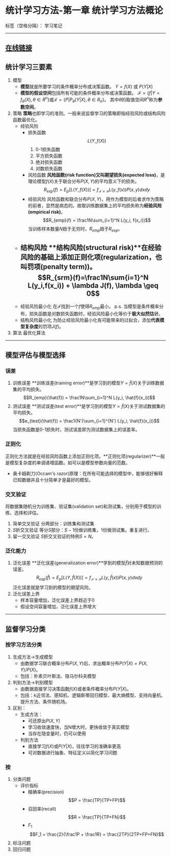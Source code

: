 ﻿# 统计学习方法-第一章 统计学习方法概论

标签（空格分隔）： 学习笔记

---

## [在线链接](https://www.zybuluo.com/mirsking/note/194509)

## 统计学习三要素
1. 模型
    * **模型**就是所要学习的条件概率分布或决策函数。    $Y=f(X)$ 或 $P(Y|X)$
    * **模型的假设空间**包括所有可能的条件概率分布或决策函数。  $\mathcal{F} = \{f | Y=f_\theta(X), \theta\in R^n\}$或$\mathcal{F} = \{P | P_\theta(Y|X), \theta\in R_n \}$。 其中$\theta$的取值空间$R^n$称为**参数空间**。
2. 策略
    **策略**也即学习的准则。一般来说监督学习的策略即指经验风险或结构风险函数最优化。
    * 经验风险
        * 损失函数
            $$L(Y, f(X))$$
            1. 0-1损失函数
            2. 平方损失函数
            3. 绝对损失函数
            4. 对数损失函数
        * 风险函数
            **风险函数(risk function)又叫期望损失(expected loss)**，是理论模型$f(X)$关于联合分布$P(X,Y)$的平均意义下的损失。
            $$R_{exp}(f) = E_p[L(Y,f(X))]=f_{\mathcal{X}\times \mathcal{Y}}L(y,f(x))P(x,y)dxdy$$
        * 经验风险
            风险函数和联合分布$P(X, Y)$，用作为模型的后者求作为策略的前者，显然是病态的。故取训练数据集上的平均损失称为**经验风险(empirical risk)**。
            $$R_{emp}(f) = \frac1N\sum_{i=1}^N L(y_i, f(x_i))$$
            当训练样本数量$N$趋于无穷时，$R_{emp}$趋于$R_{exp}$。
    * 结构风险
        **结构风险(structural risk)**在经验风险的基础上添加正则化项(regularization，也叫罚项(penalty term))。
    $$R_{srm}(f)=\frac1N\sum{i=1}^N L(y_i,f(x_i)) + \lambda J(f), \lambda \geq 0$$
        -------------
    * 经验风险最小化
        在$\mathcal{F}$找到一个$f$使得$R_{emp}$最小。
        p.s. 当模型是条件概率分布，损失函数是对数损失函数时，经验风险最小化等价于**极大似然估计**。
    * 结构风险最小化
        为防止经验风险最小化有可能带来的过拟合，添加**代表模型复杂度**的罚项$J(f)$。
3. 算法
    最优化算法


----------

## 模型评估与模型选择
### 误差
1. 训练误差
    **训练误差(training error)**是学习到的模型$Y=\hat{f}(X)$关于训练数据集的平均损失。
    $$R_{emp}(\hat{f}) = \frac1N\sum_{i=1}^N L(y_i, \hat{f}(x_i))$$
2. 测试误差
    **测试误差(test error)**是学习到的模型$Y=\hat{f}(X)$关于测试数据集的平均损失。
    $$e_{test}(\hat{f}) = \frac1{N'}\sum_{i=1}^{N'} L(y_i, \hat{f}(x_i))$$
当损失函数是0-1损失时，测试误差即为测试数据集上的误差率。
### 正则化
正则化方法就是在经验风险函数上添加正则化项。**正则化项(regularizer)**一般是模型复杂度的单调递增函数。如可以是模型参数向量的范数。
* 奥卡姆剃刀(Occam's razor)原理：在所有可能选择的模型中，能够很好解释已知数据并且十分简单才是最好的模型。
### 交叉验证
将数据集随机分为训练集、验证集(validation set)和测试集，分别用于模型的训练、选择和评估。
1. 简单交叉验证
    分两部分：训练集和测试集
2. $S$折交叉验证
    等分$S$部分：$S-1$份做训练集，1份做测试集。重复进行。
3. 留一交叉验证
    $S$折交叉验证的特例$S=N$。

### 泛化能力 
1. 泛化误差
    **泛化误差(generalization error)**学到的模型$\hat{f}$对未知数据预测的误差。
    $$R_{exp}(\hat{f}) = E_p[L(Y,\hat{f}(X))]=f_{\mathcal{X}\times \mathcal{Y}}L(y,\hat{f}(x))P(x,y)dxdy$$
    泛化误差就是学习到的模型的期望风险。
2. 泛化误差上界
    * 样本容量增加，泛化误差上界趋近于0
    * 假设空间容量增加，泛化误差上界增大

----------

## 监督学习分类

### 按学习方法分类
1. 生成方法->生成模型
    * 由数据学习联合概率分布$P(X,Y)$后，求出概率分布$P(Y|X) = P(X,Y)/P(X)$。
    * 包括：朴素贝叶斯法、隐马尔科夫模型
2. 判别方法->判别模型
    * 由数据直接学习决策函数$f(X)$或者条件概率分布$P(Y|X)$。
    * 包括：k近邻法、感知机、逻辑斯蒂回归模型、最大熵模型、支持向量机、提升方法、条件随机场。
3. 区别：
    * 生成方法：
        * 可还原出$P(X,Y)$
        * 学习收敛速度快，当N增大时，更快收敛于真实模型
        * 当存在隐变量时，仍可以使用
    * 判别方法
        * 直接学习$f(X)$或$P(Y|X)$，往往学习的准确率更高
        * 可对数据进行抽象、特征定义以简化学习问题

### 按
1. 分类问题
    * 评价指标
        * 精确率(precision)
            $$P = \frac{TP}{TP+FP}$$
        * 召回率(recall)
            $$R = \frac{TP}{TP+FN}$$
        * $F_1$
            $$F_1 = \frac{2}{\frac1P + \frac1R} = \frac{2TP}{2TP+FP+FN}$$
2. 标注问题
3. 回归问题
        